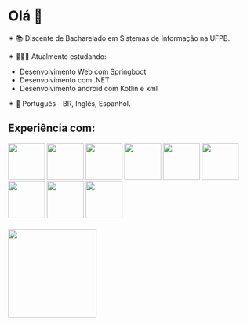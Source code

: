 # Olá 👋
✶ 📚 Discente de Bacharelado em Sistemas de Informação na UFPB.

✶ 👩🏻‍💻 Atualmente estudando:
* Desenvolvimento Web com Springboot
* Desenvolvimento com .NET
* Desenvolvimento android com Kotlin e xml

✶ 💬 Português - BR, Inglês, Espanhol.

## Experiência com:

<img src="https://cdn.jsdelivr.net/gh/devicons/devicon/icons/java/java-original.svg" width="75" height="75"/> <img src="https://cdn.jsdelivr.net/gh/devicons/devicon@latest/icons/kotlin/kotlin-original.svg" width="75" height="75"/> <img src="https://cdn.jsdelivr.net/gh/devicons/devicon@latest/icons/csharp/csharp-original.svg" width= "75" height="75"/> <img src="https://cdn.jsdelivr.net/gh/devicons/devicon/icons/python/python-original.svg" width="75" height="75"/> <img src="https://cdn.jsdelivr.net/gh/devicons/devicon@latest/icons/androidstudio/androidstudio-original.svg" width="75" height="75"/> <img src="https://cdn.jsdelivr.net/gh/devicons/devicon@latest/icons/git/git-original.svg" width= "75" height="75"/> <img src="https://cdn.jsdelivr.net/gh/devicons/devicon@latest/icons/mysql/mysql-original.svg" width="75" height="75"/> <img src="https://cdn.jsdelivr.net/gh/devicons/devicon@latest/icons/hibernate/hibernate-original.svg" width="75" height="75"/> <img src="https://cdn.jsdelivr.net/gh/devicons/devicon@latest/icons/postman/postman-original.svg" width="75" height="75"/>
          

<div style="margin-top: 20px;">
<a href="https://github.com/lorimedeiros">
<img height="180em" src="https://github-readme-stats.vercel.app/api/top-langs/?username=lorimedeiros&layout=compact&langs_count=7&theme=ocean_dark"/>
</div>
